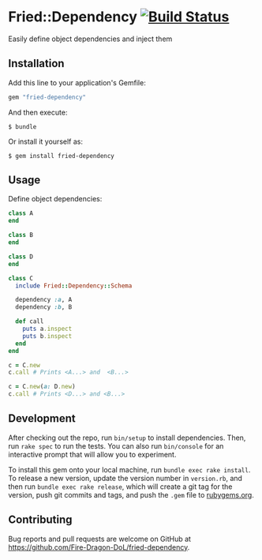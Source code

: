 # Fried::Dependency [![Build Status][test-badge]][test-link]

Easily define object dependencies and inject them

## Installation

Add this line to your application's Gemfile:

```ruby
gem "fried-dependency"
```

And then execute:

    $ bundle

Or install it yourself as:

    $ gem install fried-dependency

## Usage

Define object dependencies:

```ruby
class A
end

class B
end

class D
end

class C
  include Fried::Dependency::Schema

  dependency :a, A
  dependency :b, B

  def call
    puts a.inspect
    puts b.inspect
  end
end

c = C.new
c.call # Prints <A...> and  <B...>

c = C.new(a: D.new)
c.call # Prints <D...> and <B...>
```

## Development

After checking out the repo, run `bin/setup` to install dependencies. Then, run `rake spec` to run the tests. You can also run `bin/console` for an interactive prompt that will allow you to experiment.

To install this gem onto your local machine, run `bundle exec rake install`. To release a new version, update the version number in `version.rb`, and then run `bundle exec rake release`, which will create a git tag for the version, push git commits and tags, and push the `.gem` file to [rubygems.org](https://rubygems.org).

## Contributing

Bug reports and pull requests are welcome on GitHub at https://github.com/Fire-Dragon-DoL/fried-dependency.

[test-badge]: https://travis-ci.org/Fire-Dragon-DoL/fried-dependency.svg?branch=master
[test-link]: https://travis-ci.org/Fire-Dragon-DoL/fried-dependency
[fried-typings-link]: https://github.com/Fire-Dragon-DoL/fried-dependency
